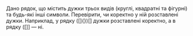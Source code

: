 Дано рядок, що містить дужки трьох видів (круглі, квадратні та
фігурні) та будь-які інші символи. Перевірити, чи коректно у ній
розставлені дужки. Наприклад, у рядку ([]{})[] дужки розставлені коректно, а
в рядку ([]] — ні.
